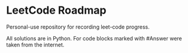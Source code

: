 # LeetCode Roadmap

Personal-use repository for recording leet-code progress.

All solutions are in Python. For code blocks marked with #Answer were taken from the internet.
